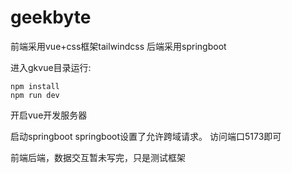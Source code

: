 # geekbyte

前端采用vue+css框架tailwindcss
后端采用springboot

进入gkvue目录运行:
```
npm install
npm run dev
```
开启vue开发服务器

启动springboot
springboot设置了允许跨域请求。
访问端口5173即可

前端后端，数据交互暂未写完，只是测试框架
